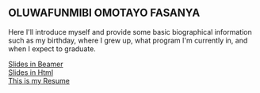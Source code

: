 ## OLUWAFUNMIBI OMOTAYO FASANYA

Here I'll introduce myself and provide some basic biographical information such as my birthday, where I grew up, what program I'm currently in, and when I expect to graduate.<br/>


[Slides in Beamer](Aboutmeslides.pdf)<br/>
[Slides in Html](Aboutmeslideshtml.html)<br/>
[This is my Resume](Oluwafunmibi_Resume.pdf)


